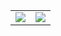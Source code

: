 <p align="center">
<table>
  <tr>
    <td align="center" style="padding=0;width=50%;">
      <img src="https://github-readme-stats.vercel.app/api?username=abystoma&theme=outrun&count_private=true&show_icons=true"/>
    </td>
    <td align="center" style="padding=0;width=50%;">
      <img src="https://github-readme-stats.vercel.app/api/top-langs/?username=abystoma&layout=compact&theme=outrun&count_private=true" />
    </td>
  </tr>
</table> 
</p>

